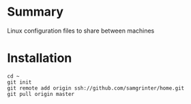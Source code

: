 # Summary
Linux configuration files to share between machines

# Installation
```shell
cd ~
git init
git remote add origin ssh://github.com/samgrinter/home.git
git pull origin master
```
